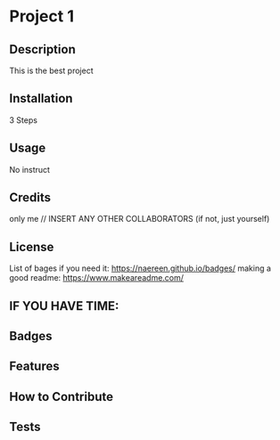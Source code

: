 # Project 1

## Description

This is the best project

## Installation

3 Steps

## Usage

No instruct

## Credits

only me
// INSERT ANY OTHER COLLABORATORS (if not, just yourself)

## License

List of bages if you need it: https://naereen.github.io/badges/
making a good readme: https://www.makeareadme.com/

## IF YOU HAVE TIME:

## Badges

## Features

## How to Contribute

## Tests
